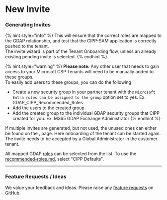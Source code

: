 # New Invite

### Generating Invites

{% hint style="info" %}
This will ensure that the correct roles are mapped to the GDAP relationship, and test that the CIPP-SAM application is correctly pushed to the tenant.\
The invite wizard is part of the Tenant Onboarding flow, unless an already existing pending invite is selected.
{% endhint %}

{% hint style="warning" %}
**Please note:** Any other user that needs to gain access to your Microsoft CSP Tenants will need to be manually added to these groups.\
To easily add users to these groups, you can do the following

* Create a new security group in your partner tenant with the `Microsoft Entra roles can be assigned to the group` option set to yes. Ex. GDAP\_CIPP\_Recommended\_Roles
* Add the users to the created group
* Add the created group to the individual GDAP security groups that CIPP created for you. Ex. M365 GDAP Exchange Administrator
{% endhint %}

If multiple invites are generated, but not used, the unused ones can either be found on the [.](./ "mention") page. Here onboarding of the tenant can be started again. The invite needs to be accepted by a Global Administrator in the customer tenant.

All mapped GDAP [roles](../roles/ "mention") can be selected from the list. To use the [recommended-roles.md](../../../../setup/installation/recommended-roles.md "mention"), select "CIPP Defaults".

***

### Feature Requests / Ideas

We value your feedback and ideas. Please raise any [feature requests](https://github.com/KelvinTegelaar/CIPP/issues/new?assignees=\&labels=enhancement%2Cno-priority\&projects=\&template=feature.yml\&title=%5BFeature+Request%5D%3A+) on GitHub.
